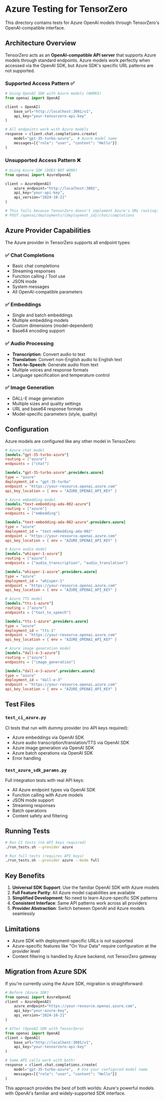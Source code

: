 # Azure Testing for TensorZero

This directory contains tests for Azure OpenAI models through TensorZero's OpenAI-compatible interface.

## Architecture Overview

TensorZero acts as an **OpenAI-compatible API server** that supports Azure models through standard endpoints. Azure models work perfectly when accessed via the OpenAI SDK, but Azure SDK's specific URL patterns are not supported.

### Supported Access Pattern ✅
```python
# Using OpenAI SDK with Azure models (WORKS)
from openai import OpenAI

client = OpenAI(
    base_url="http://localhost:3001/v1",
    api_key="your-tensorzero-api-key"
)

# All endpoints work with Azure models
response = client.chat.completions.create(
    model="gpt-35-turbo-azure",  # Azure model name
    messages=[{"role": "user", "content": "Hello"}]
)
```

### Unsupported Access Pattern ❌
```python
# Using Azure SDK (DOES NOT WORK)
from openai import AzureOpenAI

client = AzureOpenAI(
    azure_endpoint="http://localhost:3001",
    api_key="your-api-key",
    api_version="2024-10-21"
)

# This fails because TensorZero doesn't implement Azure's URL routing:
# POST /openai/deployments/{deployment_id}/chat/completions
```

## Azure Provider Capabilities

The Azure provider in TensorZero supports all endpoint types:

### ✅ Chat Completions
- Basic chat completions
- Streaming responses
- Function calling / Tool use
- JSON mode
- System messages
- All OpenAI-compatible parameters

### ✅ Embeddings
- Single and batch embeddings
- Multiple embedding models
- Custom dimensions (model-dependent)
- Base64 encoding support

### ✅ Audio Processing
- **Transcription**: Convert audio to text
- **Translation**: Convert non-English audio to English text
- **Text-to-Speech**: Generate audio from text
- Multiple voices and response formats
- Language specification and temperature control

### ✅ Image Generation
- DALL-E image generation
- Multiple sizes and quality settings
- URL and base64 response formats
- Model-specific parameters (style, quality)

## Configuration

Azure models are configured like any other model in TensorZero:

```toml
# Azure chat model
[models."gpt-35-turbo-azure"]
routing = ["azure"]
endpoints = ["chat"]

[models."gpt-35-turbo-azure".providers.azure]
type = "azure"
deployment_id = "gpt-35-turbo"
endpoint = "https://your-resource.openai.azure.com"
api_key_location = { env = "AZURE_OPENAI_API_KEY" }

# Azure embedding model
[models."text-embedding-ada-002-azure"]
routing = ["azure"]
endpoints = ["embedding"]

[models."text-embedding-ada-002-azure".providers.azure]
type = "azure"
deployment_id = "text-embedding-ada-002"
endpoint = "https://your-resource.openai.azure.com"
api_key_location = { env = "AZURE_OPENAI_API_KEY" }

# Azure audio model
[models."whisper-1-azure"]
routing = ["azure"]
endpoints = ["audio_transcription", "audio_translation"]

[models."whisper-1-azure".providers.azure]
type = "azure"
deployment_id = "whisper-1"
endpoint = "https://your-resource.openai.azure.com"
api_key_location = { env = "AZURE_OPENAI_API_KEY" }

# Azure TTS model
[models."tts-1-azure"]
routing = ["azure"]
endpoints = ["text_to_speech"]

[models."tts-1-azure".providers.azure]
type = "azure"
deployment_id = "tts-1"
endpoint = "https://your-resource.openai.azure.com"
api_key_location = { env = "AZURE_OPENAI_API_KEY" }

# Azure image generation model
[models."dall-e-3-azure"]
routing = ["azure"]
endpoints = ["image_generation"]

[models."dall-e-3-azure".providers.azure]
type = "azure"
deployment_id = "dall-e-3"
endpoint = "https://your-resource.openai.azure.com"
api_key_location = { env = "AZURE_OPENAI_API_KEY" }
```

## Test Files

### `test_ci_azure.py`
CI tests that run with dummy provider (no API keys required):
- Azure embeddings via OpenAI SDK
- Azure audio transcription/translation/TTS via OpenAI SDK
- Azure image generation via OpenAI SDK
- Azure batch operations via OpenAI SDK
- Error handling

### `test_azure_sdk_params.py`
Full integration tests with real API keys:
- All Azure endpoint types via OpenAI SDK
- Function calling with Azure models
- JSON mode support
- Streaming responses
- Batch operations
- Content safety and filtering

## Running Tests

```bash
# Run CI tests (no API keys required)
./run_tests.sh --provider azure

# Run full tests (requires API keys)
./run_tests.sh --provider azure --mode full
```

## Key Benefits

1. **Universal SDK Support**: Use the familiar OpenAI SDK with Azure models
2. **Full Feature Parity**: All Azure model capabilities are available
3. **Simplified Development**: No need to learn Azure-specific SDK patterns
4. **Consistent Interface**: Same API patterns work across all providers
5. **Provider Abstraction**: Switch between OpenAI and Azure models seamlessly

## Limitations

- Azure SDK with deployment-specific URLs is not supported
- Azure-specific features like "On Your Data" require configuration at the provider level
- Content filtering is handled by Azure backend, not TensorZero gateway

## Migration from Azure SDK

If you're currently using the Azure SDK, migration is straightforward:

```python
# Before (Azure SDK)
from openai import AzureOpenAI
client = AzureOpenAI(
    azure_endpoint="https://your-resource.openai.azure.com",
    api_key="your-azure-key",
    api_version="2024-10-21"
)

# After (OpenAI SDK with TensorZero)
from openai import OpenAI
client = OpenAI(
    base_url="http://localhost:3001/v1",
    api_key="your-tensorzero-api-key"
)

# Same API calls work with both!
response = client.chat.completions.create(
    model="gpt-35-turbo-azure",  # Use your configured model name
    messages=[{"role": "user", "content": "Hello"}]
)
```

This approach provides the best of both worlds: Azure's powerful models with OpenAI's familiar and widely-supported SDK interface.
